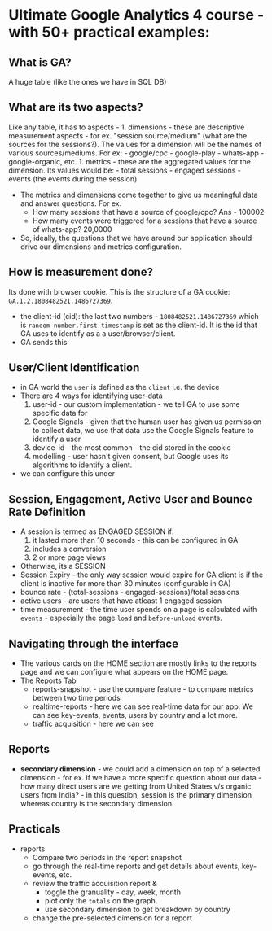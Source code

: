 # Ultimate Google Analytics 4 course - with 50+ practical examples:

## What is GA?
A huge table (like the ones we have in SQL DB)

## What are its two aspects?
Like any table, it has to aspects - 
    1. dimensions - these are descriptive measurement aspects - for ex. "session source/medium" (what are the sources for the sessions?).  The values for a dimension will be the names of various sources/mediums.  For ex:
        - google/cpc
        - google-play
        - whats-app
        - google-organic, etc.
    1. metrics - these are the aggregated values for the dimension.  Its values would be:
        - total sessions
        - engaged sessions
        - events (the events during the session)
- The metrics and dimensions come together to give us meaningful data and answer questions.  For ex.
    - How many sessions that have a source of google/cpc? Ans - 100002
    - How many events were triggered for a sessions that have a source of whats-app? 20,0000
- So, ideally, the questions that we have around our application should drive our dimensions and metrics configuration.

## How is measurement done?
Its done with browser cookie.  This is the structure of a GA cookie: `GA.1.2.1808482521.1486727369`.
- the client-id (cid): the last two numbers - `1808482521.1486727369` which is `random-number.first-timestamp` is set as the client-id.  It is the id that GA uses to identify as a a user/browser/client.
- GA sends this 

## User/Client Identification
- in GA world the `user` is defined as the `client` i.e. the device
- There are 4 ways for identifying user-data
    1. user-id - our custom implementation - we tell GA to use some specific data for 
    1. Google Signals - given that the human user has given us permission to collect data, we use that data use the Google Signals feature to identify a user
    1. device-id - the most common - the cid stored in the cookie
    1. modelling - user hasn't given consent, but Google uses its algorithms to identify a client.
- we can configure this under 

## Session, Engagement, Active User and Bounce Rate Definition
- A session is termed as ENGAGED SESSION if:
    1. it lasted more than 10 seconds - this can be configured in GA
    1. includes a conversion
    1. 2 or more page views
- Otherwise, its a SESSION
- Session Expiry - the only way session would expire for GA client is if the client is inactive for more than 30 minutes (configurable in GA)
- bounce rate - (total-sessions - engaged-sessions)/total sessions
- active users - are users that have atleast 1 engaged session
- time measurement - the time user spends on a page is calculated with `events` - especially the page `load` and `before-unload` events.

## Navigating through the interface
- The various cards on the HOME section are mostly links to the reports page and we can configure what appears on the HOME page.
- The Reports Tab
    - reports-snapshot - use the compare feature - to compare metrics between two time periods
    - realtime-reports - here we can see real-time data for our app. We can see key-events, events, users by country and a lot more. 
    - traffic acquisition - here we can see 

## Reports
- **secondary dimension** - we could add a dimension on top of a selected dimension - for ex. if we have a more specific question about our data - how many direct users are we getting from United States v/s organic users from India? - in this question, session is the primary dimension whereas country is the secondary dimension.


## Practicals
- reports
    - Compare two periods in the report snapshot
    - go through the real-time reports and get details about events, key-events, etc.
    - review the traffic acquisition report & 
        - toggle the granuality - day, week, month
        - plot only the `totals` on the graph.
        - use secondary dimension to get breakdown by country
    - change the pre-selected dimension for a report


